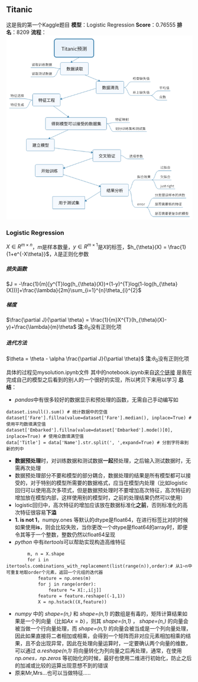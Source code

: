 ##  Titanic
这是我的第一个Kaggle题目
**模型**：Logistic Regression
**Score**：0.76555
**排名**：8209
**流程**：
![](./流程tu.png)
### Logistic Regression
$X\in R^{m\times n}$，$m$是样本数量，$y\in R^{m\times1}$是$X$的标签，$h_{\theta}(X) = \frac{1}{1+e^{-X\theta}}$，$\lambda$是正则化参数
##### 损失函数
$J = -\frac{1}{m}[y^{T}log(h_{\theta}(X))+(1-y)^{T}log(1-log(h_{\theta}(X)))]+\frac{\lambda}{2m}\sum_{i=1}^{n}\theta_{i}^{2}$
##### 梯度
$\frac{\partial J}{\partial \theta} = \frac{1}{m}X^{T}(h_{\theta}(X)-y)+\frac{\lambda}{m}\theta$
**注**:$\theta_{0}$没有正则化项
##### 迭代方法
$\theta = \theta - \alpha \frac{\partial J}{\partial \theta}$
**注**:$\theta_{0}$没有正则化项

具体的过程见mysolution.ipynb文件
其中的notebook.ipynb来自[这个链接](https://www.kaggle.com/jotham91/titanic-code-2-may-18/code)
是我在完成自己的模型之后看到的别人的一个很好的实现，所以拷贝下来用以学习
**总结**：
* *pandas*中有很多较好的数据显示和预处理的函数，无需自己手动编写如
```
dataset.isnull().sum() # 统计数据中的空值
dataset['Fare'].fillna(value=dataset['Fare'].median(), inplace=True) # 使用平均数填满空值
dataset['Embarked'].fillna(value=dataset['Embarked'].mode()[0], inplace=True) # 使用众数填满空值
data['Title'] = data['Name'].str.split(', ',expand=True) # 分割字符串到新的列中
```
* **数据预处理**时，对训练数据和测试数据**一起**预处理，之后输入测试数据时，无需再次处理
* 数据预处理部分不要和模型的部分耦合，数据处理的结果是所有模型都可以接受的，对于特别的模型所需要的数据格式，应当在模型内处理（比如logistic回归可以使用高次多项式，但是数据预处理时不要增加高次特征，高次特征的增加放在模型内部，这样使用别的模型时，之前的处理结果仍然可以使用）
* logistic回归中，高次特征的增加应该放在数据标准化**之前**，否则标准化的高次特征很容易**下溢**
* **1. is not 1**，numpy.ones 等默认的dtype是float64，在进行标签比对的时候如果使用**is**，则会比较失败，当你更改一个dtype是float64的array时，即便令其等于一个整数，整数仍然以float64呈现
* *python* 中有*itertools*可以帮助实现构造高维特征
```
        m, n = X.shape
        for i in itertools.combinations_with_replacement(list(range(n)),order):# 从1~n中可重复地取order个元素，返回一个元组的迭代器
            feature = np.ones(m)
            for j in range(order):
                feature *= X[:,i[j]]
            feature = feature.reshape((-1,1))
            X = np.hstack((X,feature))
```
* *numpy* 中的 *shape=(n,)* 和 *shape=(n,1)* 的数组是有毒的，矩阵计算结果如果是一个列向量（比如$Ax=b$），则其 *shape=(n,1)* ， *shape=(n,)* 的向量会被当做一个行向量处理，而 *shape=(n,1)* 的向量会被当成是一个列向量处理，因此如果直接将二者相加或相乘，会得到一个矩阵而非对应元素相加相乘的结果，且不会出现异常，因此在处理向量运算时，一定要确认两个向量的维数，可以通过 *a.reshape(n,1)* 将向量转化为列向量之后再处理，通常，在使用 *np.ones，np.zeros* 等初始化的时候，最好也使用二维进行初始化，防止之后的加减或比较的运算出现意想不到的错误
* 原来Mr,Mrs...也可以当做特征.....
